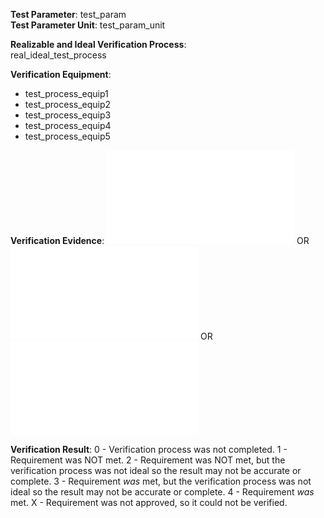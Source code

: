 **Test Parameter**: test_param  
**Test Parameter Unit**:  test_param_unit

**Realizable and Ideal Verification Process**:  
real_ideal_test_process

**Verification Equipment**:  
- test_process_equip1
- test_process_equip2
- test_process_equip3
- test_process_equip4
- test_process_equip5

**Verification Evidence**:
![alt text](requirements/verification/images/image_name.ext "image_alt_text")
OR
![Sample Video](requirements/verification/videos/video_name.ext)
OR
![Sample Audio](requirements/verification/audio/audio_name.ext)

**Verification Result**:
0 - Verification process was not completed.
1 - Requirement was NOT met.
2 - Requirement was NOT met, but the verification process was not ideal so the result may not be accurate or complete.
3 - Requirement *was* met, but the verification process was not ideal so the result may not be accurate or complete.
4 - Requirement *was* met.
X - Requirement was not approved, so it could not be verified.